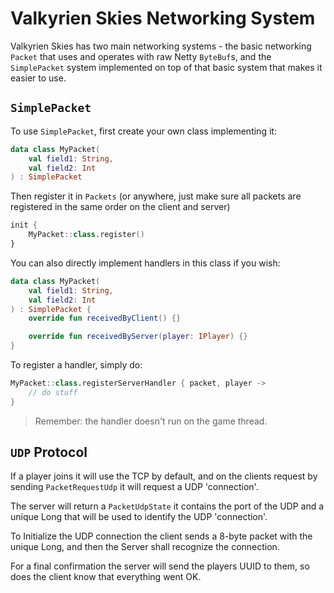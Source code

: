 # Valkyrien Skies Networking System

Valkyrien Skies has two main networking systems - the basic networking `Packet`
that
uses and operates with raw Netty `ByteBuf`s, and the `SimplePacket` system
implemented on top of that basic system that makes it easier to use.

## `SimplePacket`

To use `SimplePacket`, first create your own class implementing it:

```kt
data class MyPacket(
    val field1: String,
    val field2: Int
) : SimplePacket
```

Then register it in `Packets` (or anywhere, just make sure all packets are
registered in the same order on the client and server)

```kt
init {
    MyPacket::class.register()
}
```

You can also directly implement handlers in this class if you wish:

```kt
data class MyPacket(
    val field1: String,
    val field2: Int
) : SimplePacket {
    override fun receivedByClient() {}

    override fun receivedByServer(player: IPlayer) {}
}
```

To register a handler, simply do:

```kt
MyPacket::class.registerServerHandler { packet, player ->
    // do stuff
}
```

> Remember: the handler doesn't run on the game thread.

## `UDP` Protocol

If a player joins it will use the TCP by default, and on the clients request
by sending `PacketRequestUdp` it will request a UDP 'connection'.

The server will return a `PacketUdpState` it contains the port of the UDP
and a unique Long that will be used to identify the UDP 'connection'.

To Initialize the UDP connection the client sends a 8-byte packet with the
unique Long, and then the Server shall recognize the connection.

For a final confirmation the server will send the players UUID to them,
so does the client know that everything went OK.



